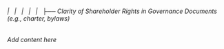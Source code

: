 ###### |   |   |   |   |   ├── Clarity of Shareholder Rights in Governance Documents (e.g., charter, bylaws)

*Add content here*